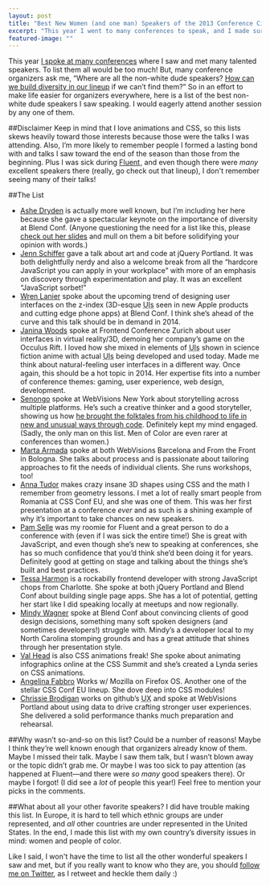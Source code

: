 ```yaml
---
layout: post
title: "Best New Women (and one man) Speakers of the 2013 Conference Circuit"
excerpt: "This year I went to many conferences to speak, and I made sure to go to as many different talks as I could. To list all the great speakers would be too hard, but I've put together this crib sheet for conference organizers looking to bring diversity to their 2014 lineup."
featured-image: ""
---
```


This year [I spoke at many conferences](http://rachelnabors.com/2013/11/04/2013-conference-roundup/) where I saw and met many talented speakers. To list them all would be too much! But, many conference organizers ask me, “Where are all the non-white dude speakers? [How can we build diversity in our lineup](http://ashedryden.com/blog/increasing-diversity-at-your-conference) if we can’t find them?” So in an effort to make life easier for organizers everywhere, here is a list of the best non-white dude speakers I saw speaking. I would eagerly attend another session by any one of them. 

##Disclaimer
Keep in mind that I love animations and CSS, so this lists skews heavily toward those interests because those were the talks I was attending. Also, I’m more likely to remember people I formed a lasting bond with and talks I saw toward the end of the season than those from the beginning. Plus I was sick during <a href="http://www.tkqlhce.com/click-7096260-11260198?url=http%3A%2F%2Fshop.oreilly.com%2Fproduct%2F0636920026846.do%3Fcmp%3Daf-prog-video-product_cj_0636920026853_%25zp&amp;cjsku=0636920026846" target="_blank" onmouseover="window.status='http://oreilly.com';return true;" onmouseout="window.status=' ';return true;">
Fluent</a><img src="http://www.ftjcfx.com/image-7096260-11260198" width="1" height="1" border="0"/>, and even though there were _many_ excellent speakers there (really, go check out that lineup), I don't remember seeing many of their talks!

##The List
* [Ashe Dryden](http://ashedryden.com/) is actually more well known, but I’m including her here because she gave a spectacular keynote on the importance of diversity at Blend Conf. (Anyone questioning the need for a list like this, please [check out her slides](http://ashedryden.com/blend-conf-keynote-programming-diversity) and mull on them a bit before solidifying your opinion with words.)
* [Jenn Schiffer](http://negativitysandwiches.com/) gave a talk about art and code at jQuery Portland. It was both delightfully nerdy and also a welcome break from all the “hardcore JavaScript you can apply in your workplace” with more of an emphasis on discovery through experimentation and play. It was an excellent “JavaScript sorbet!”
* [Wren Lanier](http://wrenlanier.com/) spoke about the upcoming trend of designing user interfaces on the z-index (3D-esque <abbr title="user interfaces">UIs</abbr> seen in new Apple products and cutting edge phone apps) at Blend Conf. I think she’s ahead of the curve and this talk should be in demand in 2014.
* [Janina Woods](https://twitter.com/Kaori_Ino) spoke at Frontend Conference Zurich about user interfaces in virtual reality/3D, demoing her company’s game on the Occulus Rift. I loved how she mixed in elements of <abbr title="user interfaces">UIs</abbr> shown in science fiction anime with actual <abbr title="user interfaces">UIs</abbr> being developed and used today. Made me think about natural-feeling user interfaces in a different way. Once again, this should be a hot topic in 2014. Her expertise fits into a number of conference themes: gaming, user experience, web design, development.
* [Senongo](https://twitter.com/senongo) spoke at WebVisions New York about storytelling across multiple platforms. He’s such a creative thinker and a good storyteller, showing us how [he brought the folktales from his childhood to life in new and unusual ways through code](http://pixel-fable.com/). Definitely kept my mind engaged. (Sadly, the only man on this list. Men of Color are even rarer at conferences than women.)
* [Marta Armada](https://twitter.com/martuishere) spoke at both WebVisions Barcelona and From the Front in Bologna. She talks about process and is passionate about tailoring approaches to fit the needs of individual clients. She runs workshops, too!
* [Anna Tudor](http://about.me/thebabydino) makes crazy insane 3D shapes using CSS and the math I remember from geometry lessons. I met a lot of really smart people from Romania at CSS Conf EU, and she was one of them. This was her first presentation at a conference _ever_ and as such is a shining example of why it’s important to take chances on new speakers.
* [Pam Selle](http://thewebivore.com/) was my roomie for Fluent and a great person to do a conference with (even if I was sick the entire time!) She is great with JavaScript, and even though she’s new to speaking at conferences, she has so much confidence that you’d think she’d been doing it for years. Definitely good at getting on stage and talking about the things she’s built and best practices.
* [Tessa Harmon](http://tessaharmon.com/) is a rockabilly frontend developer with strong JavaScript chops from Charlotte. She spoke at both jQuery Portland and Blend Conf about building single page apps. She has a lot of potential, getting her start like I did speaking locally at meetups and now regionally.
* [Mindy Wagner](http://mindywagner.net/) spoke at Blend Conf about convincing clients of good design decisions, something many soft spoken designers (and sometimes developers!) struggle with. Mindy’s a developer local to my North Carolina stomping grounds and has a great attitude that shines through her presentation style.
* [Val Head](http://www.valhead.com/) is also CSS animations freak! She spoke about animating infographics online at the CSS Summit and she’s created a Lynda series on CSS animations.
* [Angelina Fabbro](http://realityhacking.net/) Works w/ Mozilla on Firefox OS. Another one of the stellar CSS Conf EU lineup. She dove deep into CSS modules!
* [Chrissie Brodigan](http://blog.chrissiebrodigan.com/) works on github’s <abbr title="user experience">UX</abbr> and spoke at WebVisions Portland about using data to drive crafting stronger user experiences. She delivered a solid performance thanks much preparation and rehearsal. 

##Why wasn’t so-and-so on this list? 
Could be a number of reasons! Maybe I think they’re well known enough that organizers already know of them. Maybe I missed their talk. Maybe I saw them talk, but I wasn’t blown away or the topic didn’t grab me. Or maybe I was too sick to pay attention (as happened at Fluent&mdash;and there were _so many_ good speakers there). Or maybe I forgot! (I did see a _lot_ of people this year!) Feel free to mention your picks in the comments.

##What about all your other favorite speakers?
I did have trouble making this list. In Europe, it is hard to tell which ethnic groups are under represented, and _all_ other countries are under represented in the United States. In the end, I made this list with my own country’s diversity issues in mind: women and people of color.

Like I said, I won't have the time to list all the other wonderful speakers I saw and met, but if you really want to know who they are, you should [follow me on Twitter](https://twitter.com/rachelnabors), as I retweet and heckle them daily :)